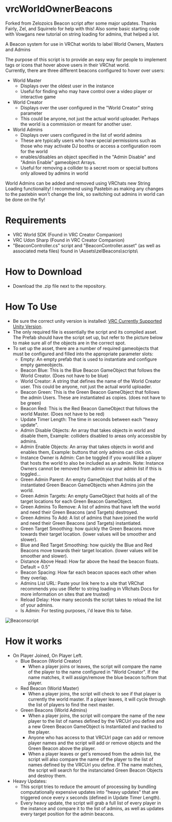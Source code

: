 # vrcWorldOwnerBeacons
Forked from Zelozoics Beacon script after some major updates. Thanks Fairly, Zel, and Squirrelo for help with this!
Also some basic starting code with Vowgans new tutorial on string loading for admins, that helped a lot.

A Beacon system for use in VRChat worlds to label World Owners, Masters and Admins

The purpose of this script is to provide an easy way for people to implement tags or icons that hover above users in their VRChat world.  
Currently, there are three different beacons configured to hover over users:  
  - World Master  
    - Displays over the oldest user in the instance  
    - Useful for finding who may have control over a video player or interactive game  
  - World Creator  
    - Displays over the user configured in the "World Creator" string parameter  
    - This could be anyone, not just the actual world uploader. Perhaps the world is a commission or meant for another user.  
  - World Admins  
    - Displays over users configured in the list of world admins  
    - These are typically users who have special permissions such as those who may activate DJ booths or access a configuration room for the world  
    - enables/disables an object specified in the "Admin Disable" and "Admin Enable" gameobject Arrays.  
    - Useful for removing a collider to a secret room or special buttons only allowed by admins in world
    
  World Admins can be added and removed using VRChats new String Loading functionality! I recommend using Pastebin as making any changes to the pastebin won't change the link, so switching out admins in world can be done on the fly! 

# Requirements
- VRC World SDK (Found in VRC Creator Companion)
- VRC Udon Sharp (Found in VRC Creator Companion)
- "BeaconController.cs" script and "BeaconController.asset" (as well as associated meta files) found in \Assets\zelBeacons\scripts\

# How to Download
- Download the .zip file next to the repository.

# How To Use
- Be sure the correct unity version is installed: [VRC Currently Supported Unity Version](https://docs.vrchat.com/docs/current-unity-version).
- The only required file is essentially the script and its compiled asset. The Prefab should have the script set up, but refer to the picture below to make sure all of the objects are in the correct spot.
- To set up the asset, there are a number of required gameobjects that must be configured and filled into the appropriate parameter slots:
  - Empty: An empty prefab that is used to instantiate and configure empty gameobjects.
  - Beacon Blue: This is the Blue Beacon GameObject that follows the World Creator. (Does not have to be blue)
  - World Creator: A string that defines the name of the World Creator user. This could be anyone, not just the actual world uploader.
  - Beacon Green: This is the Green Beacon GameObject that follows the admin Users. These are instantiated as copies. (does not have to be green)
  - Beacon Red: This is the Red Beacon GameObject that follows the world Master. (Does not have to be red)
  - Update Timer Length: The time in seconds between each "heavy update".
  - Admin Disable Objects: An array that takes objects in world and disable them, Example: colliders disabled to areas only accessible by admins.
  - Admin Enable Objects: An array that takes objects in world and enables them, Example: buttons that only admins can click on.
  - Instance Owner is Admin: Can be toggled if you would like a player that hosts the world to also be included as an admin. Note: Instance Owners cannot be removed from admin via your admin list if this is toggled...
  - Green Admin Parent: An empty GameObject that holds all of the instantiated Green Beacon GameObjects when Admins join the world.
  - Green Admin Targets: An empty GameObject that holds all of the target locations for each Green Beacon GameObject.
  - Green Admins To Remove: A list of admins that have left the world and need their Green Beacons (and Targets) destroyed.
  - Green Admins To Add: A list of admins that have joined the world and need their Green Beacons (and Targets) instantiated.
  - Green Target Smoothing: how quickly the Green Beacons move towards their target location. (lower values will be smoother and slower).
  - Blue and Red Target Smoothing: how quickly the Blue and Red Beacons move towards their target location. (lower values will be smoother and slower).
  - Distance Above Head: How far above the head the beacon floats. Default = 0.5"
  - Beacon Spacing: How far each beacon spaces each other when they overlap.
  - Admins List URL: Paste your link here to a site that VRChat recommends you use (Refer to string loading in VRchats Docs for more information on sites that are trusted)
  - Reload Delay: How many seconds the script takes to reload the list of your admins.
  - Is Admin: For testing purposes, i'd leave this to false.


![Beaconscript](https://user-images.githubusercontent.com/94867482/230518876-2600acc4-f68a-4eaa-b0bc-4030e2c5ed1b.png)


# How it works
  - On Player Joined, On Player Left.
    - Blue Beacon (World Creator)
      - When a player joins or leaves, the script will compare the name of the player to the name configured in "World Creator". If the name matches, it will assign/remove the blue beacon to/from that player.
    - Red Beacon (World Master)
      - When a player joins, the script will check to see if that player is currently the world master. If a player leaves, it will cycle through the list of players to find the next master.
    - Green Beacons (World Admins)
      - When a player joins, the script will compare the name of the new player to the list of names defined by the VRCUrl you define and a new Green Beacon GameObject is Instantiated and tracked to the player.
      - Anyone who has access to that VRCUrl page can add or remove player names and the script will add or remove objects and the Green Beacon above the player.
      - When a player leaves or get's removed from the admin list, the script will also compare the name of the player to the list of names defined by the VRCUrl you define. If The name matches, the script will search for the instanciated Green Beacon Objects and destroy them.
  - Heavy Updates:
    - This script tries to reduce the amount of processing by bundling computationally expensive updates into "heavy updates" that are triggered once every x seconds (defined in Update Timer Length).
    - Every heavy update, the script will grab a full list of every player in the instance and compare it to the list of admins, as well as updates every target position for the admin beacons.
